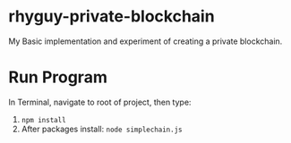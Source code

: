 # rhyguy-private-blockchain
My Basic implementation and experiment of creating a private blockchain.

# Run Program
In Terminal, navigate to root of project, then type:
1. `npm install`
2. After packages install: `node simplechain.js`

